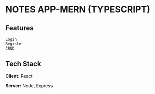 

# NOTES APP-MERN (TYPESCRIPT)









## Features

    Login
    Register
    CRUD

  
    

    
    


## Tech Stack

**Client:** React

**Server:** Node, Express



